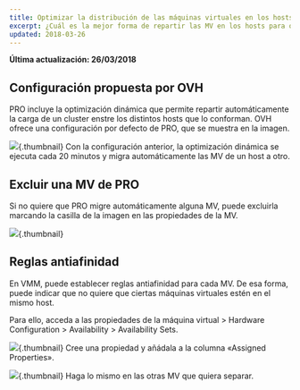 ```yaml
---
title: Optimizar la distribución de las máquinas virtuales en los hosts
excerpt: ¿Cuál es la mejor forma de repartir las MV en los hosts para optimizar los recursos?
updated: 2018-03-26
---
```


**Última actualización: 26/03/2018**

## Configuración propuesta por OVH
PRO incluye la optimización dinámica que permite repartir automáticamente la carga de un cluster enstre los distintos hosts que lo conforman.
OVH ofrece una configuración por defecto de PRO, que se muestra en la imagen.

![](images/img_1991.jpg){.thumbnail}
Con la configuración anterior, la optimización dinámica se ejecuta cada 20 minutos y migra automáticamente las MV de un host a otro.


## Excluir una MV de PRO
Si no quiere que PRO migre automáticamente alguna MV, puede excluirla marcando la casilla de la imagen en las propiedades de la MV.

![](images/img_1992.jpg){.thumbnail}


## Reglas antiafinidad
En VMM, puede establecer reglas antiafinidad para cada MV. De esa forma, puede indicar que no quiere que ciertas máquinas virtuales estén en el mismo host.

Para ello, acceda a las propiedades de la máquina virtual > Hardware Configuration > Availability > Availability Sets.

![](images/img_1993.jpg){.thumbnail}
Cree una propiedad y añádala a la columna «Assigned Properties».

![](images/img_1994.jpg){.thumbnail}
Haga lo mismo en las otras MV que quiera separar.

